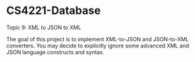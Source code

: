 # CS4221-Database
Topic 9: XML to JSON to XML

The goal of this project is to implement XML-to-JSON and JSON-to-XML
converters. You may decide to explicitly ignore some advanced XML and
JSON language constructs and syntax.
